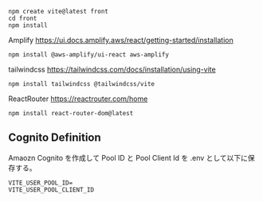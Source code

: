 
```
npm create vite@latest front
cd front 
npm install
```

Amplify 
https://ui.docs.amplify.aws/react/getting-started/installation
```
npm install @aws-amplify/ui-react aws-amplify
```

tailwindcss
https://tailwindcss.com/docs/installation/using-vite
```
npm install tailwindcss @tailwindcss/vite
```

ReactRouter
https://reactrouter.com/home
```
npm install react-router-dom@latest
```

## Cognito Definition

Amaozn Cognito を作成して Pool ID と Pool Client Id を .env として以下に保存する。

``` .env
VITE_USER_POOL_ID=
VITE_USER_POOL_CLIENT_ID
```